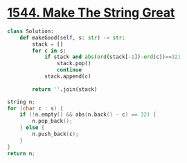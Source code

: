 # [1544. Make The String Great](https://leetcode.com/problems/make-the-string-great/description)

```py
class Solution:
    def makeGood(self, s: str) -> str:
        stack = []
        for c in s:
            if stack and abs(ord(stack[-1])-ord(c))==32:
                stack.pop()
                continue
            stack.append(c)
        
        return ''.join(stack)
```

```c++
string n;
for (char c : s) {
    if (!n.empty() && abs(n.back() - c) == 32) {
        n.pop_back();
    } else {
        n.push_back(c);
    }
}
return n;
```
